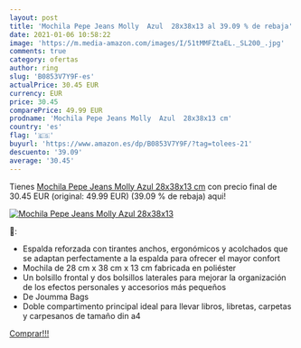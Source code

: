 ```yaml
---
layout: post
title: 'Mochila Pepe Jeans Molly  Azul  28x38x13 al 39.09 % de rebaja'
date: 2021-01-06 10:58:22
image: 'https://m.media-amazon.com/images/I/51tMMFZtaEL._SL200_.jpg'
comments: true
category: ofertas
author: ring
slug: 'B0853V7Y9F-es'
actualPrice: 30.45 EUR
currency: EUR
price: 30.45
comparePrice: 49.99 EUR
prodname: 'Mochila Pepe Jeans Molly  Azul  28x38x13 cm'
country: 'es'
flag: '🇪🇸'
buyurl: 'https://www.amazon.es/dp/B0853V7Y9F/?tag=tolees-21'
descuento: '39.09'
average: '30.45'
---
```


Tienes [Mochila Pepe Jeans Molly  Azul  28x38x13 cm](https://www.amazon.es/dp/B0853V7Y9F/?tag=tolees-21) con precio final de  30.45 EUR (original: 49.99 EUR) (39.09 %  de rebaja) aqui!

[![Mochila Pepe Jeans Molly  Azul  28x38x13](https://m.media-amazon.com/images/I/51tMMFZtaEL._SL200_.jpg)](https://www.amazon.es/dp/B0853V7Y9F/?tag=tolees-21)

🔎:

- Espalda reforzada con tirantes anchos, ergonómicos y acolchados que se adaptan perfectamente a la espalda para ofrecer el mayor confort
- Mochila de 28 cm x 38 cm x 13 cm fabricada en poliéster
- Un bolsillo frontal y dos bolsillos laterales para mejorar la organización de los efectos personales y accesorios más pequeños
- De Joumma Bags
- Doble compartimento principal ideal para llevar libros, libretas, carpetas y carpesanos de tamaño din a4

[Comprar!!!](https://www.amazon.es/dp/B0853V7Y9F/?tag=tolees-21)
